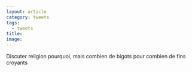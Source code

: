 ```yaml
---
layout: article
category: tweets
tags:
  - tweets
title: 
image:
---
```

Discuter religion pourquoi, mais combien de bigots pour combien de fins croyants
